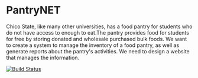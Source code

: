 # PantryNET


Chico State, like many other universities, has a food pantry for students who do not have access to enough to eat.The pantry provides food for students for free by storing donated and wholesale purchased bulk foods.
We want to create a system to manage the inventory of a food pantry, as well as generate reports about the pantry's activities. We need to design a website that manages the information.



[![Build Status](https://travis-ci.com/Dikshap/PantryNET.svg?branch=master)](https://travis-ci.com/Dikshap/PantryNET.svg?branch=master)
